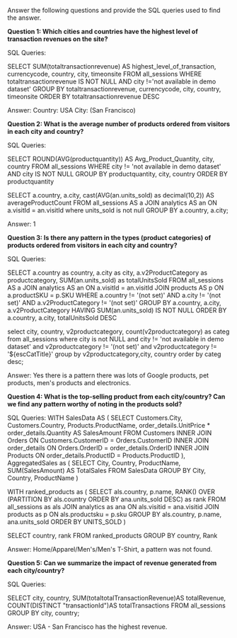 Answer the following questions and provide the SQL queries used to find the answer.

    
**Question 1: Which cities and countries have the highest level of transaction revenues on the site?**


SQL Queries:

SELECT SUM(totaltransactionrevenue)
AS highest_level_of_transaction, currencycode, country, city, timeonsite FROM all_sessions WHERE totaltransactionrevenue IS NOT NULL AND city !='not available in demo dataset' GROUP BY totaltransactionrevenue, currencycode, city, country, timeonsite ORDER BY totaltransactionrevenue DESC



Answer: Country: USA City: (San Francisco)




**Question 2: What is the average number of products ordered from visitors in each city and country?**


SQL Queries:

SELECT ROUND(AVG(productquantity)) AS Avg_Product_Quantity, city, country
FROM all_sessions
WHERE city != 'not available in demo dataset' AND city IS NOT NULL
GROUP BY productquantity, city, country
ORDER BY productquantity

SELECT a.country, a.city, cast(AVG(an.units_sold) as decimal(10,2)) AS averageProductCount
FROM all_sessions AS a
JOIN analytics AS an ON a.visitId = an.visitId
where units_sold is not null
GROUP BY a.country, a.city;


Answer: 1





**Question 3: Is there any pattern in the types (product categories) of products ordered from visitors in each city and country?**


SQL Queries:

SELECT
    a.country as country,
    a.city as city,
    a.v2ProductCategory as productcategory,
    SUM(an.units_sold) as totalUnitsSold
FROM all_sessions AS a
JOIN analytics AS an ON a.visitId = an.visitId
JOIN products AS p ON a.productSKU = p.SKU
WHERE a.country != '(not set)'
    AND a.city != '(not set)'
    AND a.v2ProductCategory != '(not set)'
GROUP BY a.country, a.city, a.v2ProductCategory
HAVING SUM(an.units_sold) IS NOT NULL
ORDER BY a.country, a.city, totalUnitsSold DESC


select city, country, v2productcategory, count(v2productcategory) as categ
from all_sessions
where city is not NULL and city != 'not available in demo dataset'
and v2productcategory != '(not set)' and v2productcategory != '${escCatTitle}'
group by v2productcategory,city, country
order by categ desc;

Answer: Yes there is a pattern there was lots of Google products, pet products, men's products and electronics.





**Question 4: What is the top-selling product from each city/country? Can we find any pattern worthy of noting in the products sold?**


SQL Queries:
WITH SalesData AS (
  SELECT Customers.City, Customers.Country, Products.ProductName,
         order_details.UnitPrice * order_details.Quantity AS SalesAmount
  FROM Customers
  INNER JOIN Orders ON Customers.CustomerID = Orders.CustomerID
  INNER JOIN order_details ON Orders.OrderID = order_details.OrderID
  INNER JOIN Products ON order_details.ProductID = Products.ProductID
),
AggregatedSales as (
  SELECT City, Country, ProductName, SUM(SalesAmount) AS TotalSales
  FROM SalesData
  GROUP BY City, Country, ProductName
)

WITH ranked_products as (
SELECT 
    als.country, 
    p.name, 
    RANK() OVER (PARTITION BY als.country ORDER BY ana.units_sold DESC) as rank
FROM all_sessions as als
JOIN analytics as ana ON als.visitid = ana.visitid
JOIN products as p ON als.productsku = p.sku
GROUP BY als.country, p.name, ana.units_sold
ORDER BY UNITS_SOLD
)

SELECT country, rank
FROM ranked_products 
GROUP BY country, Rank



Answer: Home/Apparel/Men's/Men's T-Shirt, a pattern was not found.





**Question 5: Can we summarize the impact of revenue generated from each city/country?**

SQL Queries:

 SELECT city, country,
    SUM(totaltotalTransactionRevenue)AS
  totalRevenue,
    COUNT(DISTINCT "transactionId")AS
  totalTransactions
  FROM all_sessions
  GROUP BY city, country;
  


Answer: USA - San Francisco has the highest revenue.








